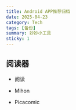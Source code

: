 ```yaml
---
title: Android APP推荐归档
date: 2025-04-23
category: Tech
tags: [备份]
summary: 妙妙小工具
sticky: 1
---
```


## 阅读器

- 阅读

- Mihon

- Picacomic
